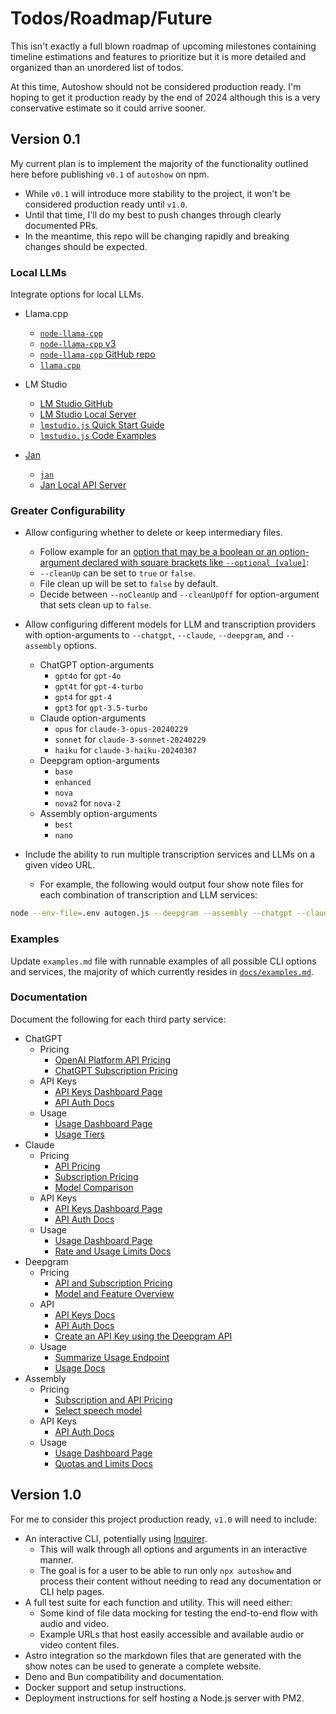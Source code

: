 # Todos/Roadmap/Future

This isn't exactly a full blown roadmap of upcoming milestones containing timeline estimations and features to prioritize but it is more detailed and organized than an unordered list of todos.

At this time, Autoshow should not be considered production ready. I'm hoping to get it production ready by the end of 2024 although this is a very conservative estimate so it could arrive sooner.

## Version 0.1

My current plan is to implement the majority of the functionality outlined here before publishing `v0.1` of `autoshow` on npm.
  - While `v0.1` will introduce more stability to the project, it won't be considered production ready until `v1.0`.
  - Until that time, I'll do my best to push changes through clearly documented PRs.
  - In the meantime, this repo will be changing rapidly and breaking changes should be expected.

### Local LLMs

Integrate options for local LLMs.

- Llama.cpp
  - [`node-llama-cpp`](https://withcatai.github.io/node-llama-cpp/)
  - [`node-llama-cpp` v3](https://github.com/withcatai/node-llama-cpp/pull/105)
  - [`node-llama-cpp` GitHub repo](https://github.com/withcatai/node-llama-cpp)
  - [`llama.cpp`](https://github.com/ggerganov/llama.cpp)

- LM Studio
  - [LM Studio GitHub](https://github.com/lmstudio-ai)
  - [LM Studio Local Server](https://lmstudio.ai/docs/local-server)
  - [`lmstudio.js` Quick Start Guide](https://lmstudio.ai/docs/lmstudio-sdk/quick-start)
  - [`lmstudio.js` Code Examples](https://lmstudio.ai/docs/lmstudio-sdk/examples)

- [Jan](https://jan.ai/)
  - [`jan`](https://github.com/janhq/jan)
  - [Jan Local API Server](https://jan.ai/docs/local-api)

### Greater Configurability

- Allow configuring whether to delete or keep intermediary files.
  - Follow example for an [option that may be a boolean or an option-argument declared with square brackets like `--optional [value]`](https://github.com/tj/commander.js/blob/master/examples/options-boolean-or-value.js):
  - `--cleanUp` can be set to `true` or `false`.
  - File clean up will be set to `false` by default.
  - Decide between `--noCleanUp` and `--cleanUpOff` for option-argument that sets clean up to `false`.

- Allow configuring different models for LLM and transcription providers with option-arguments to `--chatgpt`, `--claude`, `--deepgram`, and `--assembly` options.
  - ChatGPT option-arguments
    - `gpt4o` for `gpt-4o`
    - `gpt4t` for `gpt-4-turbo`
    - `gpt4` for `gpt-4`
    - `gpt3` for `gpt-3.5-turbo`
  - Claude option-arguments
    - `opus` for `claude-3-opus-20240229`
    - `sonnet` for `claude-3-sonnet-20240229`
    - `haiku` for `claude-3-haiku-20240307`
  - Deepgram option-arguments
    - `base`
    - `enhanced`
    - `nova`
    - `nova2` for `nova-2`
  - Assembly option-arguments
    - `best`
    - `nano`

- Include the ability to run multiple transcription services and LLMs on a given video URL.
  - For example, the following would output four show note files for each combination of transcription and LLM services:

```bash
node --env-file=.env autogen.js --deepgram --assembly --chatgpt --claude --video "https://www.youtube.com/watch?v=-jF0g_YGPdI"
```

### Examples

Update `examples.md` file with runnable examples of all possible CLI options and services, the majority of which currently resides in [`docs/examples.md`](./examples.md).

### Documentation

Document the following for each third party service:

- ChatGPT
  - Pricing
    - [OpenAI Platform API Pricing](https://openai.com/api/pricing/)
    - [ChatGPT Subscription Pricing](https://openai.com/chatgpt/pricing/)
  - API Keys
    - [API Keys Dashboard Page](https://platform.openai.com/api-keys)
    - [API Auth Docs](https://platform.openai.com/docs/api-reference/authentication)
  - Usage
    - [Usage Dashboard Page](https://platform.openai.com/usage)
    - [Usage Tiers](https://platform.openai.com/docs/guides/rate-limits/usage-tiers)
- Claude
  - Pricing
    - [API Pricing](https://www.anthropic.com/api)
    - [Subscription Pricing](https://www.anthropic.com/claude)
    - [Model Comparison](https://docs.anthropic.com/en/docs/models-overview#model-comparison)
  - API Keys
    - [API Keys Dashboard Page](https://console.anthropic.com/settings/keys)
    - [API Auth Docs](https://docs.anthropic.com/en/api/getting-started)
  - Usage
    - [Usage Dashboard Page](https://console.anthropic.com/settings/usage)
    - [Rate and Usage Limits Docs](https://docs.anthropic.com/en/api/rate-limits)
- Deepgram
  - Pricing
    - [API and Subscription Pricing](https://deepgram.com/pricing)
    - [Model and Feature Overview](https://developers.deepgram.com/docs/stt-streaming-feature-overview)
  - API
    - [API Keys Docs](https://developers.deepgram.com/docs/create-additional-api-keys)
    - [API Auth Docs](https://developers.deepgram.com/docs/authenticating)
    - [Create an API Key using the Deepgram API](https://developers.deepgram.com/docs/create-additional-api-keys#create-an-api-key-using-the-deepgram-api)
  - Usage
    - [Summarize Usage Endpoint](https://developers.deepgram.com/reference/summarize-usage)
    - [Usage Docs](https://developers.deepgram.com/docs/using-logs-usage)
- Assembly
  - Pricing
    - [Subscription and API Pricing](https://www.assemblyai.com/pricing)
    - [Select speech model](https://www.assemblyai.com/docs/speech-to-text/speech-recognition#select-the-speech-model-with-best-and-nano)
  - API Keys
    - [API Auth Docs](https://www.assemblyai.com/docs/api-reference/overview#authorization)
  - Usage
    - [Usage Dashboard Page](https://www.assemblyai.com/app/usage)
    - [Quotas and Limits Docs](https://www.assemblyai.com/docs/guides/real-time-streaming-transcription#quotas-and-limits)

## Version 1.0

For me to consider this project production ready, `v1.0` will need to include:

- An interactive CLI, potentially using [Inquirer](https://github.com/SBoudrias/Inquirer.js).
  - This will walk through all options and arguments in an interactive manner.
  - The goal is for a user to be able to run only `npx autoshow` and process their content without needing to read any documentation or CLI help pages.
- A full test suite for each function and utility. This will need either:
  - Some kind of file data mocking for testing the end-to-end flow with audio and video.
  - Example URLs that host easily accessible and available audio or video content files.
- Astro integration so the markdown files that are generated with the show notes can be used to generate a complete website.
- Deno and Bun compatibility and documentation.
- Docker support and setup instructions.
- Deployment instructions for self hosting a Node.js server with PM2.